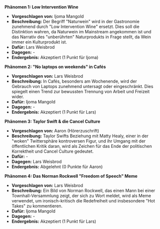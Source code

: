 **Phänomen 1: Low Intervention Wine**
* **Vorgeschlagen von:** Ijoma Mangold
* **Beschreibung:**  Der Begriff "Naturwein" wird in der Gastronomie zunehmend durch "Low Intervention Wine" ersetzt. Dies soll die Distinktion wahren, da Naturwein im Mainstream angekommen ist und das Narrativ des "unberührten" Naturprodukts in Frage stellt, da Wein immer ein Kulturprodukt ist.
* **Dafür:** Lars Weisbrod
* **Dagegen:** -
* **Endergebnis:** Akzeptiert (1 Punkt für Ijoma)


**Phänomen 2: "No laptops on weekends" in Cafés**
* **Vorgeschlagen von:** Lars Weisbrod
* **Beschreibung:** In Cafés, besonders am Wochenende, wird der Gebrauch von Laptops zunehmend untersagt oder eingeschränkt. Dies spiegelt einen Trend zur bewussten Trennung von Arbeit und Freizeit wider.
* **Dafür:** Ijoma Mangold
* **Dagegen:** -
* **Endergebnis:** Akzeptiert (1 Punkt für Lars)


**Phänomen 3: Taylor Swift & die Cancel Culture**
* **Vorgeschlagen von:** Aaron (Hörerzuschrift)
* **Beschreibung:** Taylor Swifts Beziehung mit Matty Healy, einer in der "woken" Twittersphäre kontroversen Figur, und ihr Umgang mit der öffentlichen Kritik daran, wird als Zeichen für das Ende der politischen Korrektheit und Cancel Culture gedeutet.
* **Dafür:** -
* **Dagegen:** Lars Weisbrod
* **Endergebnis:** Abgelehnt (0 Punkte für Aaron)


**Phänomen 4: Das Norman Rockwell "Freedom of Speech" Meme**
* **Vorgeschlagen von:** Lars Weisbrod
* **Beschreibung:** Ein Bild von Norman Rockwell, das einen Mann bei einer Townhall-Versammlung zeigt, der sich zu Wort meldet, wird als Meme verwendet, um ironisch-kritisch die Redefreiheit und insbesondere "Hot Takes" zu kommentieren.
* **Dafür:** Ijoma Mangold
* **Dagegen:** -
* **Endergebnis:** Akzeptiert (1 Punkt für Lars)
